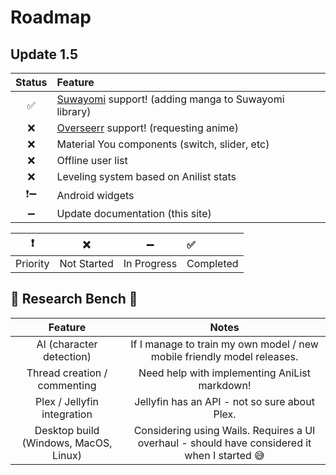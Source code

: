 # Roadmap

## Update 1.5

| Status | Feature                                                                                             |
| :----: | :-------------------------------------------------------------------------------------------------- |
|   ✅    | [Suwayomi](https://github.com/Suwayomi/Suwayomi-Server) support! (adding manga to Suwayomi library) |
|   ❌    | [Overseerr](https://github.com/sct/overseerr) support! (requesting anime)                           |
|   ❌    | Material You components (switch, slider, etc)                                                       |
|   ❌    | Offline user list                                                                                   |
|   ❌    | Leveling system based on Anilist stats                                                              |
|   ❗➖   | Android widgets                                                                                     |
|   ➖    | Update documentation (this site)                                                                    |

|    ❗     |      ❌      |      ➖      | ✅         |
| :------: | :---------: | :---------: | :-------- |
| Priority | Not Started | In Progress | Completed |

## 🔬 Research Bench 🧪

|                Feature                |                                            Notes                                             |
| :-----------------------------------: | :------------------------------------------------------------------------------------------: |
|       AI (character detection)        |           If I manage to train my own model / new mobile friendly model releases.            |
|     Thread creation / commenting      |                        Need help with implementing AniList markdown!                         |
|      Plex / Jellyfin integration      |                        Jellyfin has an API - not so sure about Plex.                         |
| Desktop build (Windows, MacOS, Linux) | Considering using Wails. Requires a UI overhaul - should have considered it when I started 😅 |